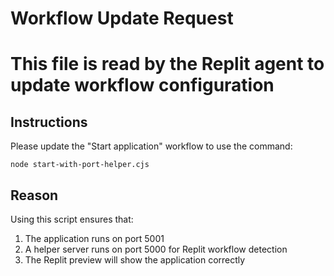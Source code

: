 
# Workflow Update Request
# This file is read by the Replit agent to update workflow configuration

## Instructions
Please update the "Start application" workflow to use the command:
```
node start-with-port-helper.cjs
```

## Reason
Using this script ensures that:
1. The application runs on port 5001
2. A helper server runs on port 5000 for Replit workflow detection
3. The Replit preview will show the application correctly
